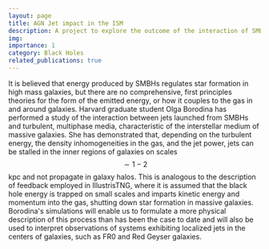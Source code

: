 ```yaml
---
layout: page
title: AGN Jet impact in the ISM
description: A project to explore the outcome of the interaction of SMBH jets and the ISM
img:
importance: 1
category: Black Holes
related_publications: true
---
```


It is believed that energy produced by SMBHs regulates star formation in high mass galaxies, but there are no comprehensive, first principles theories for the form of the emitted energy, or how it couples to the gas in and around galaxies.  Harvard graduate student Olga Borodina has performed a study of the interaction between jets launched from SMBHs and turbulent, multiphase media, characteristic of the interstellar medium of massive galaxies.  She has demonstrated that, depending on the turbulent energy, the density inhomogeneities in the gas, and the jet power, jets can be stalled in the inner regions of galaxies on scales $$\sim 1 - 2$$ kpc and not propagate in galaxy halos.  This is analogous to the description of feedback employed in IllustrisTNG, where it is assumed that the black hole energy is trapped on small scales and imparts kinetic energy and momentum into the gas, shutting down star formation in massive galaxies. Borodina's simulations will enable us to formulate a more physical description of this process than has been the case to date and will also be used to interpret observations of systems exhibiting localized jets in the centers of galaxies, such as FR0 and Red Geyser galaxies.
